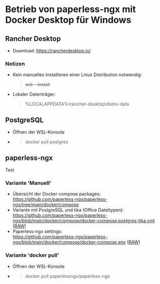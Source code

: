 # Betrieb von paperless-ngx mit Docker Desktop für Windows

## Rancher Desktop

* Download: <https://rancherdesktop.io/>

### Notizen

* Kein manuelles Installieren einer Linux Distribution notwendig:
  > ~~wsl --install~~
* Lokaler Datenträger:
  > %LOCALAPPDATA%\rancher-desktop\distro-data

## PostgreSQL

* Öffnen der WSL-Konsole
* > docker pull postgres

## paperless-ngx

Test

### Variante 'Manuell'

* Übersicht der Docker compose packages:  
<https://github.com/paperless-ngx/paperless-ngx/tree/main/docker/compose>
* Variante mit PostgreSQL und tika (Office Dateitypen):  
<https://github.com/paperless-ngx/paperless-ngx/blob/main/docker/compose/docker-compose.postgres-tika.yml>
([RAW](https://raw.githubusercontent.com/paperless-ngx/paperless-ngx/refs/heads/main/docker/compose/docker-compose.postgres-tika.yml))
* Paperless-ngx settings:  
<https://github.com/paperless-ngx/paperless-ngx/blob/main/docker/compose/docker-compose.env>
([RAW](https://raw.githubusercontent.com/paperless-ngx/paperless-ngx/refs/heads/main/docker/compose/docker-compose.env))

### Variante 'docker pull'

* Öffnen der WSL-Konsole
* > docker pull paperlessngx/paperless-ngx
